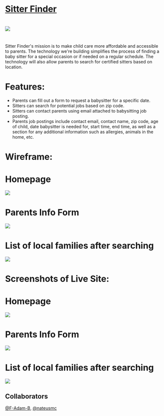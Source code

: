 # <a href="https://sitter-finder.netlify.com/">Sitter Finder</a>

#

<img src="public/photos/SitterFinder.png"/>

#

Sitter Finder's mission is to make child care more affordable and accessible to parents. The technology we're building simplifies the process of finding a baby sitter for a special occasion or if needed on a regular schedule. The technology will also allow parents to search for certified sitters based on location.

#

# Features:

- Parents can fill out a form to request a babysitter for a specific date.
- Sitters can search for potential jobs based on zip code.
- Sitters can contact parents using email attached to babysitting job posting.
- Parents job postings include contact email, contact name, zip code, age of child, date babysitter is needed for, start time, end time, as well as a section for any additional information such as allergies, animals in the home, etc.

#

# Wireframe:

# Homepage

<img src="public/photos/WireframePart1.png"/>

# Parents Info Form

<img src="public/photos/WireframePart2.png"/>

# List of local families after searching

<img src="public/photos/WireframePart3.png"/>

#
#


# Screenshots of Live Site:

# Homepage

<img src="public/photos/LivePage1.png"/>

# Parents Info Form

<img src="public/photos/LivePage2.png"/>

# List of local families after searching

<img src="public/photos/LivePage3.png"/>

## Collaborators
<a href="https://github.com/F-Adam-B">@F-Adam-B</a>, <a href="https://github.com/nateusmc">@nateusmc</a>
